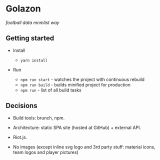 Golazon
=======

*football data mnmlist way*

## Getting started

* Install
  * `yarn install`

* Run
  * `npm run start` - watches the project with continuous rebuild
  * `npm run build` - builds minified project for production
  * `npm run` - list of all build tasks

## Decisions

* Build tools: brunch, npm.
* Architecture: static SPA site (hosted at GitHub) + external API.
* Riot.js.

* No images (except inline svg logo and 3rd party stuff: material icons, team logos and player pictures)
